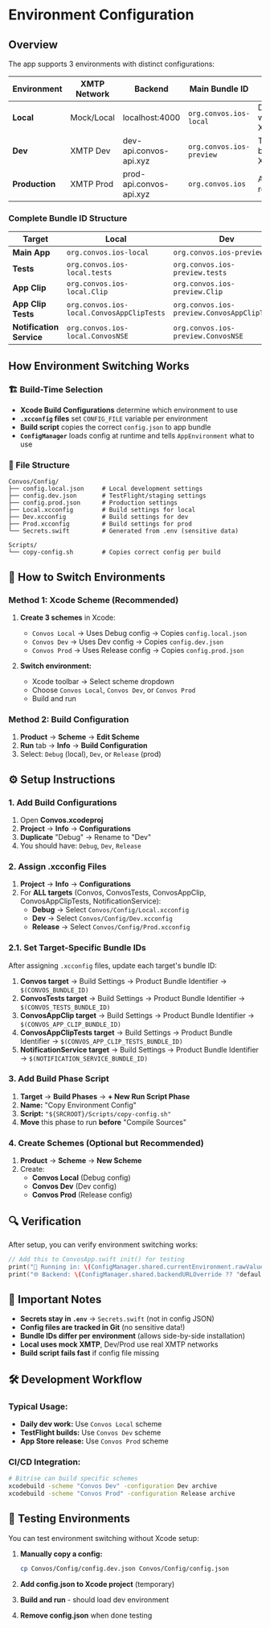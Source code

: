 # Environment Configuration

## Overview

The app supports 3 environments with distinct configurations:

| Environment | XMTP Network | Backend | Main Bundle ID | Purpose |
|-------------|--------------|---------|----------------|---------|  
| **Local** | Mock/Local | localhost:4000 | `org.convos.ios-local` | Development with mock XMTP |
| **Dev** | XMTP Dev | dev-api.convos-api.xyz | `org.convos.ios-preview` | TestFlight builds, real XMTP dev |
| **Production** | XMTP Prod | prod-api.convos-api.xyz | `org.convos.ios` | App Store release |

### Complete Bundle ID Structure

| Target | Local | Dev | Production |
|--------|-------|-----|------------|
| **Main App** | `org.convos.ios-local` | `org.convos.ios-preview` | `org.convos.ios` |
| **Tests** | `org.convos.ios-local.tests` | `org.convos.ios-preview.tests` | `org.convos.ios.tests` |
| **App Clip** | `org.convos.ios-local.Clip` | `org.convos.ios-preview.Clip` | `org.convos.ios.Clip` |
| **App Clip Tests** | `org.convos.ios-local.ConvosAppClipTests` | `org.convos.ios-preview.ConvosAppClipTests` | `org.convos.ios.ConvosAppClipTests` |
| **Notification Service** | `org.convos.ios-local.ConvosNSE` | `org.convos.ios-preview.ConvosNSE` | `org.convos.ios.ConvosNSE` |

## How Environment Switching Works

### 🏗️ Build-Time Selection
- **Xcode Build Configurations** determine which environment to use
- **`.xcconfig` files** set `CONFIG_FILE` variable per environment
- **Build script** copies the correct `config.json` to app bundle
- **`ConfigManager`** loads config at runtime and tells `AppEnvironment` what to use

### 📁 File Structure
```
Convos/Config/
├── config.local.json     # Local development settings
├── config.dev.json       # TestFlight/staging settings  
├── config.prod.json      # Production settings
├── Local.xcconfig        # Build settings for local
├── Dev.xcconfig          # Build settings for dev
├── Prod.xcconfig         # Build settings for prod
└── Secrets.swift         # Generated from .env (sensitive data)

Scripts/
└── copy-config.sh        # Copies correct config per build
```

## 🔄 How to Switch Environments

### Method 1: Xcode Scheme (Recommended)
1. **Create 3 schemes** in Xcode:
   - `Convos Local` → Uses Debug config → Copies `config.local.json`
   - `Convos Dev` → Uses Dev config → Copies `config.dev.json`
   - `Convos Prod` → Uses Release config → Copies `config.prod.json`

2. **Switch environment:**
   - Xcode toolbar → Select scheme dropdown
   - Choose `Convos Local`, `Convos Dev`, or `Convos Prod`
   - Build and run

### Method 2: Build Configuration
1. **Product** → **Scheme** → **Edit Scheme**
2. **Run** tab → **Info** → **Build Configuration**
3. Select: `Debug` (local), `Dev`, or `Release` (prod)

## ⚙️ Setup Instructions

### 1. Add Build Configurations
1. Open **Convos.xcodeproj**
2. **Project** → **Info** → **Configurations**
3. **Duplicate** "Debug" → Rename to "Dev"
4. You should have: `Debug`, `Dev`, `Release`

### 2. Assign .xcconfig Files
1. **Project** → **Info** → **Configurations**
2. For **ALL targets** (Convos, ConvosTests, ConvosAppClip, ConvosAppClipTests, NotificationService):
   - **Debug** → Select `Convos/Config/Local.xcconfig`
   - **Dev** → Select `Convos/Config/Dev.xcconfig` 
   - **Release** → Select `Convos/Config/Prod.xcconfig`

### 2.1. Set Target-Specific Bundle IDs
After assigning `.xcconfig` files, update each target's bundle ID:

1. **Convos target** → Build Settings → Product Bundle Identifier → `$(CONVOS_BUNDLE_ID)`
2. **ConvosTests target** → Build Settings → Product Bundle Identifier → `$(CONVOS_TESTS_BUNDLE_ID)`
3. **ConvosAppClip target** → Build Settings → Product Bundle Identifier → `$(CONVOS_APP_CLIP_BUNDLE_ID)`
4. **ConvosAppClipTests target** → Build Settings → Product Bundle Identifier → `$(CONVOS_APP_CLIP_TESTS_BUNDLE_ID)`
5. **NotificationService target** → Build Settings → Product Bundle Identifier → `$(NOTIFICATION_SERVICE_BUNDLE_ID)`

### 3. Add Build Phase Script
1. **Target** → **Build Phases** → **+ New Run Script Phase**
2. **Name:** "Copy Environment Config"
3. **Script:** `"${SRCROOT}/Scripts/copy-config.sh"`
4. **Move** this phase to run **before** "Compile Sources"

### 4. Create Schemes (Optional but Recommended)
1. **Product** → **Scheme** → **New Scheme**
2. Create:
   - **Convos Local** (Debug config)
   - **Convos Dev** (Dev config)  
   - **Convos Prod** (Release config)

## 🔍 Verification

After setup, you can verify environment switching works:

```swift
// Add this to ConvosApp.swift init() for testing
print("🏃 Running in: \(ConfigManager.shared.currentEnvironment.rawValue)")
print("🌐 Backend: \(ConfigManager.shared.backendURLOverride ?? "default")")
```

## 🚨 Important Notes

- **Secrets stay in `.env`** → `Secrets.swift` (not in config JSON)
- **Config files are tracked in Git** (no sensitive data!)
- **Bundle IDs differ per environment** (allows side-by-side installation)
- **Local uses mock XMTP**, Dev/Prod use real XMTP networks
- **Build script fails fast** if config file missing

## 🛠️ Development Workflow

### Typical Usage:
- **Daily dev work:** Use `Convos Local` scheme
- **TestFlight builds:** Use `Convos Dev` scheme  
- **App Store release:** Use `Convos Prod` scheme

### CI/CD Integration:
```bash
# Bitrise can build specific schemes
xcodebuild -scheme "Convos Dev" -configuration Dev archive
xcodebuild -scheme "Convos Prod" -configuration Release archive
```

## 🧪 Testing Environments

You can test environment switching without Xcode setup:

1. **Manually copy a config:**
   ```bash
   cp Convos/Config/config.dev.json Convos/Config/config.json
   ```

2. **Add config.json to Xcode project** (temporary)

3. **Build and run** - should load dev environment

4. **Remove config.json** when done testing